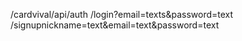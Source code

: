  /cardvival/api/auth
 /login?email=texts&password=text
 /signupnickname=text&email=text&password=text
 